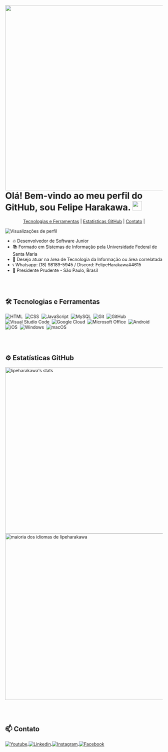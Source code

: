 <img align="right" height="590em" src="https://raw.githubusercontent.com/gist/lipeharakawa/09692db8553d69d6f8c1eb0278bef856/raw/1be5f84022f8733167cd3d75fc04a2a7b8e1f8ad/githubcard.svg"/>

<h1 align="left">Olá! Bem-vindo ao meu perfil do GitHub, sou Felipe Harakawa. <img src="https://raw.githubusercontent.com/kaueMarques/kaueMarques/master/hi.gif" height="30px"></h1>

<p align="center">
  <a href="#-tecnologias-e-ferramentas"> Tecnologias e Ferramentas</a>     |    
  <a href="#%EF%B8%8F-estatísticas-github">Estatísticas GitHub</a>     |    
  <a href="#-contato">Contato</a>     |    
</p>

<p align="left"> <img src="https://komarev.com/ghpvc/?username=lipeharakawa&color=yellow" alt="Visualizações de perfil" /> </p> 

- 🔥 Desenvolvedor de Software Junior
- 📚 Formado em Sistemas de Informação pela Universidade Federal de Santa Maria
- 💼 Desejo atuar na área de Tecnologia da Informação ou área correlatada
- 📞 Whatsapp: (18) 98189-5945 / Discord: FelipeHarakawa#4615
- 📍  Presidente Prudente - São Paulo, Brasil

<br><br>

## 🛠 Tecnologias e Ferramentas

![HTML](https://img.shields.io/badge/HTML-239120?style=for-the-badge&logo=html5&logoColor=white)&nbsp;
![CSS](https://img.shields.io/badge/CSS-239120?&style=for-the-badge&logo=css3&logoColor=white)&nbsp;
![JavaScript](https://img.shields.io/badge/JavaScript-F7DF1E?style=for-the-badge&logo=javascript&logoColor=black)&nbsp;
![MySQL](https://img.shields.io/badge/MySQL-005C84?style=for-the-badge&logo=mysql&logoColor=white)&nbsp;
![Git](https://img.shields.io/badge/GIT-E44C30?style=for-the-badge&logo=git&logoColor=white)&nbsp;
![GitHub](https://img.shields.io/badge/GitHub-100000?style=for-the-badge&logo=github&logoColor=white)&nbsp;
![Visual Studio Code](https://img.shields.io/badge/Visual_Studio-5C2D91?style=for-the-badge&logo=visual%20studio&logoColor=white)&nbsp;
![Google Cloud](https://img.shields.io/badge/Google_Cloud-4285F4?style=for-the-badge&logo=google-cloud&logoColor=white)&nbsp;
![Microsoft Office](https://img.shields.io/badge/Microsoft_Office-D83B01?style=for-the-badge&logo=microsoft-office&logoColor=white)&nbsp;
![Android](https://img.shields.io/badge/Android-3DDC84?style=for-the-badge&logo=android&logoColor=white)&nbsp;
![iOS](https://img.shields.io/badge/iOS-000000?style=for-the-badge&logo=ios&logoColor=white)&nbsp;
![Windows](https://img.shields.io/badge/Windows-0078D6?style=for-the-badge&logo=windows&logoColor=white)&nbsp;
![macOS](https://img.shields.io/badge/mac%20os-000000?style=for-the-badge&logo=apple&logoColor=white)&nbsp;

<br><br>

## ⚙️ Estatísticas GitHub

<p align="esquerda">
<img width="530em" src="https://github-readme-stats.vercel.app/api?username=lipeharakawa&show_icons=true&theme=vision-friendly-dark" alt="lipeharakawa's stats"/>
<img width="530em" src="https://github-readme-stats.vercel.app/api/top-langs/?username=lipeharakawa&layout=compact&theme=vision-friendly-dark" alt="maioria dos idiomas de lipeharakawa " />
</p>

<br><br>

## 📫 Contato

<p align="left">
<a href="mailto:felipeharakawa01@gmail.com" target="_blank">
<img align="center" src="https://img.shields.io/badge/Gmail-D14836?style=for-the-badge&logo=gmail&logoColor=white" alt="Youtube"/>
</a>
<a href="https://www.linkedin.com/in/felipe-seidi-harakawa-3a3712248" target="_blank">
  <img align="center" src="https://img.shields.io/badge/LinkedIn-0077B5?style=for-the-badge&logo=linkedin&logoColor=white" alt="Linkedin"/>
</a>
<a href="https://instagram.com/feharakawa" target="_blank">
<img align="center" src="https://img.shields.io/badge/Instagram-E4405F?style=for-the-badge&logo=instagram&logoColor=white" alt="Instagram"/>
</a>
<a href="https://www.facebook.com/felipe.harakawa" target="_blank">
  <img align="center" src="https://img.shields.io/badge/Facebook-1877F2?style=for-the-badge&logo=facebook&logoColor=white" alt="Facebook"/>
</a>
</p>

<br><br>
